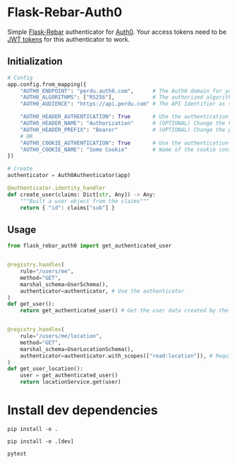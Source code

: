 # Flask-Rebar-Auth0

Simple [Flask-Rebar](https://github.com/plangrid/flask-rebar) authenticator for [Auth0](https://auth0.com).
Your access tokens need to be [JWT tokens](https://auth0.com/docs/api-auth/tutorials/verify-access-token) for this authenticator to work.

## Initialization
```python
# Config
app.config.from_mapping({
    "AUTH0_ENDPOINT": "perdu.auth0.com",      # The Auth0 domain for your tenant
    "AUTH0_ALGORITHMS": ["RS256"],            # The authorized algorithms, you should not have to change it
    "AUTH0_AUDIENCE": "https://api.perdu.com" # The API Identifier as set on Auth0

    "AUTH0_HEADER_AUTHENTICATION": True       # USe the authentication by header
    "AUTH0_HEADER_NAME": "Authorization"      # (OPTIONAL) Change the header used
    "AUTH0_HEADER_PREFIX": "Bearer"           # (OPTIONAL) Change the prefix used
    # OR
    "AUTH0_COOKIE_AUTHENTICATION": True       # Use the authentication by cookie
    "AUTH0_COOKIE_NAME": "Some Cookie"        # Name of the cookie containing the access token
})

# Create
authenticator = Auth0Authenticator(app)

@authenticator.identity_handler
def create_user(claims: Dict[str, Any]) -> Any:
    """Built a user object from the claims"""
    return { "id": claims["sub"] }
```

## Usage
```python
from flask_rebar_auth0 import get_authenticated_user


@registry.handles(
    rule="/users/me",
    method="GET",
    marshal_schema=UserSchema(),
    authenticator=authenticator, # Use the authenticator
)
def get_user():
    return get_authenticated_user() # Get the user data created by the identity_handler


@registry.handles(
    rule="/users/me/location",
    method="GET",
    marshal_schema=UserLocationSchema(),
    authenticator=authenticator.with_scopes(["read:location"]), # Require some scopes to access the ressource
)
def get_user_location():
    user = get_authenticated_user()
    return locationService.get(user)
```

# Install dev dependencies
`pip install -e .`

`pip install -e .[dev]`

`pytest`